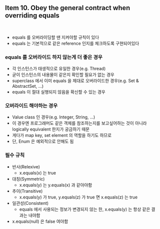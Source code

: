 ## Item 10. Obey the general contract when overriding equals
<br/>

* equals 를 오버라이딩할 땐 지켜야할 규칙이 있다
* equals 는 기본적으로 같은 reference 인지를 체크하도록 구현되어있다

### equals 를 오버라이드 하지 않는게 더 좋은 경우
* 각 인스턴스가 태생적으로 유일한 경우(e.g. Thread)
* 굳이 인스턴스의 내용물이 같은지 확인할 필요가 없는 경우
* superclass 에서 이미 equals 을 제대로 오버라이드한 경우(e.g. Set & AbstractSet, ...)
* equals 이 절대 실행되지 않음을 확신할 수 있는 경우

### 오버라이드 해야하는 경우
* Value class 인 경우(e.g. Integer, String, ...)
* 이 경우엔 프로그래머도 같은 객체를 참조하는지를 보고싶어하는 것이 아니라 logically equivalent 한지가 궁금하기 때문
* 게다가 map key, set element 의 역할을 하기도 하므로
* 단, Enum 은 예외적으로 안해도 됨

### 필수 규칙
* 반사(Relexive)
  - x.equals(x) 는 true
* 대칭(Symmetric)
  - x.equals(y) 는 y.equals(x) 과 같아야함
* 추이(Transitive)
  - x.equals(y) 가 true, y.equals(z) 가 true 면 x.equals(z) 는 true
* 일관성(Consistent)
  - equals 에서 사용되는 정보가 변경되지 않는 한, x.equals(y) 는 항상 같은 결과는 내야함
* x.equals(null) 은 false 여야함
